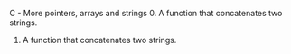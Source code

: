 C - More pointers, arrays and strings
0. A function that concatenates two strings.
1. A function that concatenates two strings.
